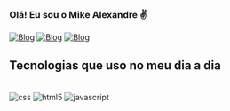 ### Olá! Eu sou o Mike Alexandre ✌️

[![Blog](https://img.shields.io/badge/GitHub-100000?style=for-the-badge&logo=github&logoColor=white
)](https://github.com/maiko08)
[![Blog](https://img.shields.io/badge/Instagram-E4405F?style=for-the-badge&logo=instagram&logoColor=white
)](https://www.instagram.com/alexandremike08/?theme=dark)
[![Blog](https://img.shields.io/badge/LinkedIn-0077B5?style=for-the-badge&logo=linkedin&logoColor=white
)](https://www.linkedin.com/in/mike-alexandre-b78226267/)


## Tecnologias que uso no meu dia a dia 

<div style="display: inline_block"><br/>
<img align="center" alt="css" src="https://img.shields.io/badge/CSS-239120?&style=for-the-badge&logo=css3&logoColor=white"/>
<img align="center" alt="html5" src="https://img.shields.io/badge/HTML5-E34F26?style=for-the-badge&logo=html5&logoColor=white"/>
<img align="center" alt="javascript" src="https://img.shields.io/badge/JavaScript-323330?style=for-the-badge&logo=javascript&logoColor=F7DF1E"/>
</div>

